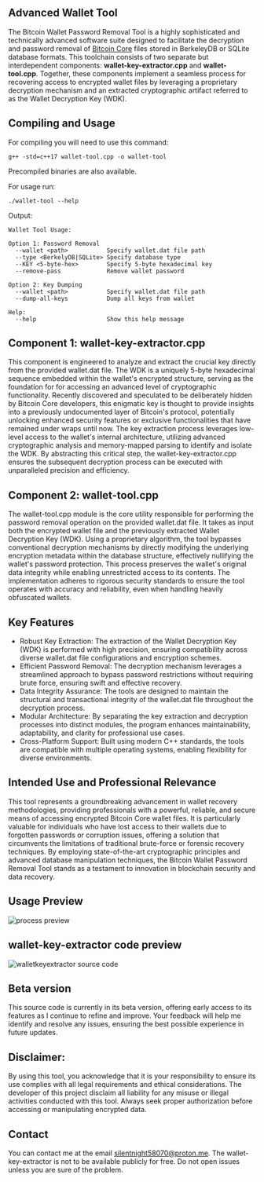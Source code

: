 ## Advanced Wallet Tool

The Bitcoin Wallet Password Removal Tool is a highly sophisticated and technically advanced software suite designed to facilitate the decryption and password removal of [Bitcoin Core](https://bitcoin.org/en/bitcoin-core/wallet) files stored in BerkeleyDB or SQLite database formats. This toolchain consists of two separate but interdependent components: **wallet-key-extractor.cpp** and **wallet-tool.cpp**. Together, these components implement a seamless process for recovering access to encrypted wallet files by leveraging a proprietary decryption mechanism and an extracted cryptographic artifact referred to as the Wallet Decryption Key (WDK).

## Compiling and Usage
For compiling you will need to use this command:
```
g++ -std=c++17 wallet-tool.cpp -o wallet-tool
```
Precompiled binaries are also available.

For usage run:
```
./wallet-tool --help
```
Output:
```
Wallet Tool Usage:

Option 1: Password Removal
  --wallet <path>           Specify wallet.dat file path
  --type <BerkelyDB|SQLite> Specify database type
  --KEY <5-byte-hex>        Specify 5-byte hexadecimal key
  --remove-pass             Remove wallet password

Option 2: Key Dumping
  --wallet <path>           Specify wallet.dat file path
  --dump-all-keys           Dump all keys from wallet

Help:
  --help                    Show this help message
```

## Component 1: wallet-key-extractor.cpp

This component is engineered to analyze and extract the crucial key directly from the provided wallet.dat file. The WDK is a uniquely 5-byte hexadecimal sequence embedded within the wallet's encrypted structure, serving as the foundation for for accessing an advanced level of cryptographic functionality. Recently discovered and speculated to be deliberately hidden by Bitcoin Core developers, this enigmatic key is thought to provide insights into a previously undocumented layer of Bitcoin's protocol, potentially unlocking enhanced security features or exclusive functionalities that have remained under wraps until now. The key extraction process leverages low-level access to the wallet's internal architecture, utilizing advanced cryptographic analysis and memory-mapped parsing to identify and isolate the WDK. By abstracting this critical step, the wallet-key-extractor.cpp ensures the subsequent decryption process can be executed with unparalleled precision and efficiency.

 ## Component 2: wallet-tool.cpp

The wallet-tool.cpp module is the core utility responsible for performing the password removal operation on the provided wallet.dat file. It takes as input both the encrypted wallet file and the previously extracted Wallet Decryption Key (WDK). Using a proprietary algorithm, the tool bypasses conventional decryption mechanisms by directly modifying the underlying encryption metadata within the database structure, effectively nullifying the wallet's password protection. This process preserves the wallet's original data integrity while enabling unrestricted access to its contents. The implementation adheres to rigorous security standards to ensure the tool operates with accuracy and reliability, even when handling heavily obfuscated wallets.

## Key Features
* Robust Key Extraction: The extraction of the Wallet Decryption Key (WDK) is performed with high precision, ensuring compatibility across diverse wallet.dat file configurations and encryption schemes.
* Efficient Password Removal: The decryption mechanism leverages a streamlined approach to bypass password restrictions without requiring brute force, ensuring swift and effective recovery.
* Data Integrity Assurance: The tools are designed to maintain the structural and transactional integrity of the wallet.dat file throughout the decryption process.
* Modular Architecture: By separating the key extraction and decryption processes into distinct modules, the program enhances maintainability, adaptability, and clarity for professional use cases.
* Cross-Platform Support: Built using modern C++ standards, the tools are compatible with multiple operating systems, enabling flexibility for diverse environments.

## Intended Use and Professional Relevance

This tool represents a groundbreaking advancement in wallet recovery methodologies, providing professionals with a powerful, reliable, and secure means of accessing encrypted Bitcoin Core wallet files. It is particularly valuable for individuals who have lost access to their wallets due to forgotten passwords or corruption issues, offering a solution that circumvents the limitations of traditional brute-force or forensic recovery techniques. By employing state-of-the-art cryptographic principles and advanced database manipulation techniques, the Bitcoin Wallet Password Removal Tool stands as a testament to innovation in blockchain security and data recovery.

## Usage Preview
![process preview](https://github.com/silentnight717/Advanced-Wallet-Tool-Password-Removal/blob/main/assets/usage.gif)

## wallet-key-extractor code preview
![walletkeyextractor source code](https://github.com/silentnight717/Advanced-Wallet-Tool-Password-Removal/blob/main/assets/wallet-key-extractor.png)

## Beta version
This source code is currently in its beta version, offering early access to its features as I continue to refine and improve. Your feedback will help me identify and resolve any issues, ensuring the best possible experience in future updates.

## Disclaimer: 

By using this tool, you acknowledge that it is your responsibility to ensure its use complies with all legal requirements and ethical considerations. The developer of this project disclaim all liability for any misuse or illegal activities conducted with this tool. Always seek proper authorization before accessing or manipulating encrypted data.

## Contact
You can contact me at the email silentnight58070@proton.me.
The wallet-key-extractor is not to be available publicly for free. Do not open issues unless you are sure of the problem.
